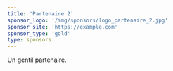 ```yaml
---
title: 'Partenaire 2'
sponsor_logo: '/img/sponsors/logo_partenaire_2.jpg'
sponsor_site: 'https://example.com'
sponsor_type: 'gold'
type: sponsors
---
```


Un gentil partenaire.
